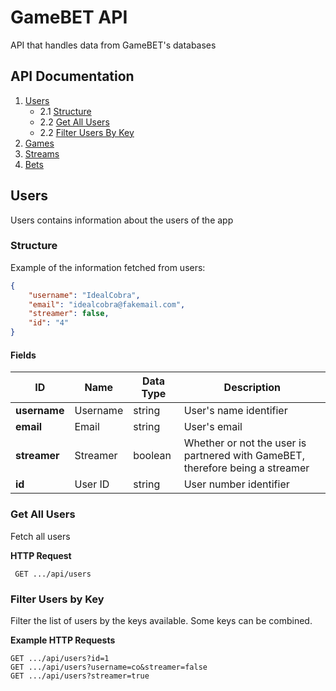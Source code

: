 # GameBET API
API that handles data from GameBET's databases

## API Documentation

1. [Users](#users)
    - 2.1 [Structure](#structure)
    - 2.2 [Get All Users](#get-all-users)
    - 2.2 [Filter Users By Key](#filter-users-by-key)
2. [Games](#games)
3. [Streams](#streams)
4. [Bets](#bets)

## Users

Users contains information about the users of the app

### Structure

Example of the information fetched from users:
```json
{
    "username": "IdealCobra",
    "email": "idealcobra@fakemail.com",
    "streamer": false,
    "id": "4"
}
```

#### **Fields**
| ID | Name | Data Type | Description |
|----|------|-----------|-------------|
| **username** | Username | string | User's name identifier | 
| **email** | Email | string | User's email | 
| **streamer** | Streamer | boolean | Whether or not the user is partnered with GameBET, therefore being a streamer |
| **id** | User ID | string | User number identifier |

### Get All Users

Fetch all users

**HTTP Request**

``` GET .../api/users```

### Filter Users by Key

Filter the list of users by the keys available. Some keys can be combined.

**Example HTTP Requests**

```
GET .../api/users?id=1
GET .../api/users?username=co&streamer=false
GET .../api/users?streamer=true
```